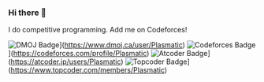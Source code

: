 ### Hi there 👋

I do competitive programming. Add me on Codeforces!

![DMOJ Badge](http://mosesxu.ca/judge-badge/dmoj/plasmatic)](https://www.dmoj.ca/user/Plasmatic)
![Codeforces Badge](http://mosesxu.ca/judge-badge/codeforces/plasmatic)](https://codeforces.com/profile/Plasmatic)
![Atcoder Badge](http://mosesxu.ca/judge-badge/atcoder/plasmatic)](https://atcoder.jp/users/Plasmatic)
![Topcoder Badge](http://mosesxu.ca/judge-badge/topcoder/plasmatic)](https://www.topcoder.com/members/Plasmatic)

<!--
**plasmatic1/plasmatic1** is a ✨ _special_ ✨ repository because its `README.md` (this file) appears on your GitHub profile.

Here are some ideas to get you started:

- 🔭 I’m currently working on ...
- 🌱 I’m currently learning ...
- 👯 I’m looking to collaborate on ...
- 🤔 I’m looking for help with ...
- 💬 Ask me about ...
- 📫 How to reach me: ...
- 😄 Pronouns: ...
- ⚡ Fun fact: ...
-->
